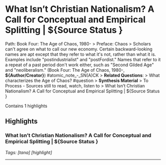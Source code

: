 # What Isn’t Christian Nationalism? A Call for Conceptual and Empirical Splitting | ${Source Status }

Path: Book Four: The Age of Chaos, 1980- > Preface: Chaos > Scholars can't agree on what to call our new economy. Certain backward-looking names are apt except that they refer to what it's not, rather than what it is. Examples include "postindustrialist" and "postFordist." Names that refer to it a repeat of a past period don't work either, such as "Second Gilded Age" and "neoliberalism." (Book Four: The Age of Chaos, 1980-, __${Author/Creator}__) #atomic_note_-_SN(A)CK > **Related Questions**: > What characterizes the Age of Chaos? #question > **Synthesis Material** > To Process - Sources still to read, watch, listen to > What Isn’t Christian Nationalism? A Call for Conceptual and Empirical Splitting | ${Source Status }

Contains 1 highlights

## Highlights

### What Isn’t Christian Nationalism? A Call for Conceptual and Empirical Splitting | ${Source Status }  
*Tags: [tana] [highlight]*

---

